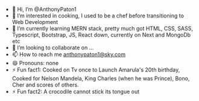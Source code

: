 - 👋 Hi, I’m @AnthonyPaton1
- 👀 I’m interested in cooking, I used to be a chef before transitioning to Web Development
- 🌱 I’m currently learning MERN stack, pretty much got HTML, CSS, SASS, Typescript, Bootstrap, JS, React down, currently on Next and MongoDb etc
- 💞️ I’m looking to collaborate on ...
- 📫 How to reach me anthonypaton1@sky.com
- 😄 Pronouns: none
- ⚡ Fun fact1: Cooked on Tv once to Launch Amarula's 20th birthday, Cooked for Nelson Mandela, King Charles (when he was Prince), Bono, Cher and scores of others.
- ⚡ Fun fact2: A crocodile cannot stick its tongue out
<!---
AnthonyPaton1/AnthonyPaton1 is a ✨ special ✨ repository because its `README.md` (this file) appears on your GitHub profile.
You can click the Preview link to take a look at your changes.
--->

